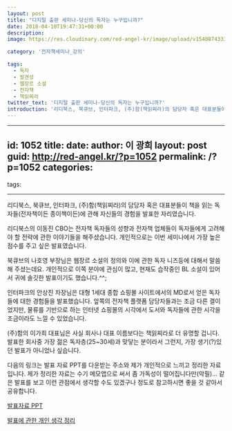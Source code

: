 ```yaml
---
layout: post
title: "디지털 출판 세미나-당신의 독자는 누구입니까?"
date: 2018-04-10T19:47:31+00:00
description: 
image: https://res.cloudinary.com/red-angel-kr/image/upload/v1540874333/blog_img/seminar.jpg

category: '전자책세미나_강의'  

tags: 
  - 독자
  - 발견성
  - 웹장르 소설
  - 전자책
  - 책읽찌라
twitter_text: '디지털 출판 세미나-당신의 독자는 누구입니까?'
introduction: '리디북스, 북큐브, 인터파크, (주)함(책읽찌라)의 담당자 혹은 대표분들이 책을 읽는 독자들(전자책이든 종이책이든)에 관해 자신들의 경험을 발표한 자리였습니다.'
---
```


---
id: 1052
title: 
date: 
author: 이 광희
layout: post
guid: http://red-angel.kr/?p=1052
permalink: /?p=1052
categories:
  - 
tags:

---
리디북스, 북큐브, 인터파크, (주)함(책읽찌라)의 담당자 혹은 대표분들이 책을 읽는 독자들(전자책이든 종이책이든)에 관해 자신들의 경험을 발표한 자리였습니다.

리디북스의 이동진 CBO는 전자책 독자들의 성향과 전자책 업체들이 독자들에게 고려해야 할 전략에 관한 이야기들을 해주셨습니다. 개인적으로는 이번 세미나에서 가장 높은 점수를 주고 싶은 발표였습니다.

북큐브의 나호영 부장님은 웹장르 소설의 정의와 이에 관한 독자 니즈등에 대해서 말씀해 주셨는데요. 개인적으로 이쪽 분야에 관심이 많고, 현재도 습작중인 BL 소설이 있어서 귀에 솔깃한 발표이기도 했습니다.^^;

인터파크의 안상진 차장님은 대형 1세대 종합 쇼핑몰 사이트에서의 MD로서 얻은 독자들에 대한 경험들을 발표했습니다. 앞쪽의 전자책 플랫폼 담당자들과는 조금 다른 결이었지만, 물류를 기반으로 하는 인터넷 쇼핑몰의 시각에서 도서와 독자들에 관한 시각을 조금이라도 느낄 수 있었습니다.

(주)함의 이가희 대표님은 사실 회사나 대표 이름보다는 책읽찌라로 더 유명할 겁니다. 발표한 회사중 가장 젊은 독자층(25~30세)과 맞닿는 분이라서 그런지, 가장 생기(?)있던 발표가 아니었나 싶습니다.

다음의 링크는 발표 자료 PPT를 다운받는 주소와 제가 개인적으로 느끼고 정리한 자료입니다. 제가 정리한 자료는 수기 메모앱으로 써서 좀 가독성이 떨어집니다만(악필)&#8230; 같은 발표를 보고 이런 관점에서 생각할 수도 있겠구나 정도로 참고하시면 좋을 것 같아서 공유합니다.

[발표자료 PPT](http://beta.kdpub.org/uploads/1523318578_%EC%A0%84%EC%9E%90%EC%B6%9C%ED%8C%90%EC%A7%80%EC%9B%90%EC%84%BC%ED%84%B0_2018%EB%94%94%EC%A7%80%ED%84%B8%EC%B6%9C%ED%8C%90%EC%84%B8%EB%AF%B8%EB%82%981%EB%8B%B9%EC%8B%A0%EC%9D%98%EB%8F%85%EC%9E%90%EB%8A%94%EB%88%84%EA%B5%AC%EC%9E%85%EB%8B%88%EA%B9%8C.pdf)

[발표에 관한 개인 생각 정리](https://drive.google.com/file/d/1rnrqvvgU9lVtDyqE7lWbypR7vbKVfP3F/view?usp=sharing)